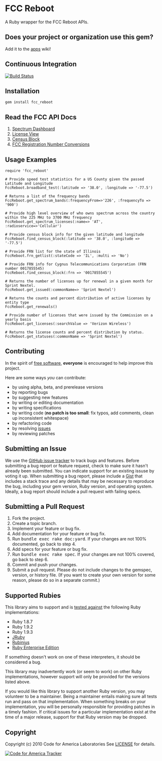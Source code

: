 # FCC Reboot
A Ruby wrapper for the FCC Reboot APIs.

## <a name="apps">Does your project or organization use this gem?</a>
Add it to the [apps](https://github.com/cfalabs/fcc_reboot/wiki/apps) wiki!

## <a name="ci">Continuous Integration</a>
[![Build Status](https://secure.travis-ci.org/codeforamerica/fcc_reboot.png)](http://travis-ci.org/codeforamerica/fcc_reboot)

## <a name="installation">Installation</a>
    gem install fcc_reboot

## Read the FCC API Docs
1. [Spectrum Dashboard](http://www.fcc.gov/developer/spectrum-dashboard-api)
2. [License View](http://www.fcc.gov/developer/license-view-api)
3. [Census Block](http://www.fcc.gov/developer/census-block-conversions-api)
4. [FCC Registration Number Conversions](http://www.fcc.gov/developer/frn-conversions-api)

## <a name="examples">Usage Examples</a>
    require 'fcc_reboot'

    # Provide speed test statistics for a US County given the passed Latitude and Longitude
    FccReboot.broadband_test(:latitude => '38.0', :longitude => '-77.5')

    # Returns a list of the frequency bands
    FccReboot.get_spectrum_bands(:frequencyFrom=>'226', :frequencyTo => '900')

    # Provide high level overview of who owns spectrum across the country within the 225 MHz to 3700 MHz frequency
    FccReboot.get_spectrum_licenses(:name=> 'AT', :radioservice=>'Cellular')

    # Provide census block info for the given latitude and longitude
    FccReboot.find_census_block(:latitude => '38.0', :longitude => '-77.5')

    # Provide FRN list for the state of Illinois
    FccReboot.frn_getlist(:stateCode => 'IL', :multi => 'No')

    # Provide FRN info for Cygnus Telecommunications Corporation (FRN number 0017855545)
    FccReboot.find_census_block(:frn => '0017855545')

    # Returns the number of licenses up for renewal in a given month for Sprint Nextel.
    FccReboot.get_issued(:commonName=> 'Sprint Nextel')

    # Returns the counts and percent distribution of active licenses by entity type
    FccReboot.get_renewals()

    # Provide number of licenses that were issued by the Commission on a yearly basis
    FccReboot.get_licenses(:searchValue => 'Verizon Wireless')

    # Returns the license counts and percent distribution by status.
    FccReboot.get_statuses(:commonName => 'Sprint Nextel')

## <a name="contributing">Contributing</a>
In the spirit of [free software](http://www.fsf.org/licensing/essays/free-sw.html), **everyone** is encouraged to help improve this project.

Here are some ways *you* can contribute:

* by using alpha, beta, and prerelease versions
* by reporting bugs
* by suggesting new features
* by writing or editing documentation
* by writing specifications
* by writing code (**no patch is too small**: fix typos, add comments, clean up inconsistent whitespace)
* by refactoring code
* by resolving [issues](https://github.com/codeforamerica/fcc_reboot/issues)
* by reviewing patches

## <a name="issues">Submitting an Issue</a>
We use the [GitHub issue tracker](https://github.com/codeforamerica/fcc_reboot/issues) to track bugs and
features. Before submitting a bug report or feature request, check to make sure it hasn't already
been submitted. You can indicate support for an existing issuse by voting it up. When submitting a
bug report, please include a [Gist](https://gist.github.com/) that includes a stack trace and any
details that may be necessary to reproduce the bug, including your gem version, Ruby version, and
operating system. Ideally, a bug report should include a pull request with failing specs.

## <a name="pulls">Submitting a Pull Request</a>
1. Fork the project.
2. Create a topic branch.
3. Implement your feature or bug fix.
4. Add documentation for your feature or bug fix.
5. Run <tt>bundle exec rake doc:yard</tt>. If your changes are not 100% documented, go back to step 4.
6. Add specs for your feature or bug fix.
7. Run <tt>bundle exec rake spec</tt>. If your changes are not 100% covered, go back to step 6.
8. Commit and push your changes.
9. Submit a pull request. Please do not include changes to the gemspec, version, or history file. (If you want to create your own version for some reason, please do so in a separate commit.)

## <a name="rubies">Supported Rubies</a>
This library aims to support and is [tested
against](http://travis-ci.org/codeforamerica/fcc_reboot) the following Ruby
implementations:

* Ruby 1.8.7
* Ruby 1.9.2
* Ruby 1.9.3
* [JRuby](http://www.jruby.org/)
* [Rubinius](http://rubini.us/)
* [Ruby Enterprise Edition](http://www.rubyenterpriseedition.com/)

If something doesn't work on one of these interpreters, it should be considered
a bug.

This library may inadvertently work (or seem to work) on other Ruby
implementations, however support will only be provided for the versions listed
above.

If you would like this library to support another Ruby version, you may
volunteer to be a maintainer. Being a maintainer entails making sure all tests
run and pass on that implementation. When something breaks on your
implementation, you will be personally responsible for providing patches in a
timely fashion. If critical issues for a particular implementation exist at the
time of a major release, support for that Ruby version may be dropped.

## <a name="copyright">Copyright</a>
Copyright (c) 2010 Code for America Laboratories
See [LICENSE](https://github.com/codeforamerica/fcc_reboot/blob/master/LICENSE.md) for details.

[![Code for America Tracker](http://stats.codeforamerica.org/codeforamerica/fcc_reboot.png)](http://stats.codeforamerica.org/projects/fcc_reboot)
